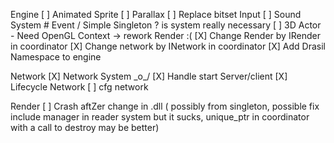 Engine
[ ] Animated Sprite
[ ] Parallax
[ ] Replace bitset Input
[ ] Sound System # Event / Simple Singleton ? is system really necessary
[ ] 3D Actor - Need OpenGL Context -> rework Render :(
[X] Change Render by IRender in coordinator
[X] Change network by INetwork in coordinator
[X] Add Drasil Namespace to engine

Network
[X] Network System \_o_/
[X] Handle start Server/client
[X] Lifecycle Network
[ ] cfg network

Render
[ ] Crash aftZer change in .dll ( possibly from singleton, possible fix include manager in reader system but it sucks, unique_ptr in coordinator with a call to destroy may be better)

